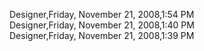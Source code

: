 ﻿Designer,Friday, November 21, 2008,1:54 PM  Designer,Friday, November 21, 2008,1:40 PM  Designer,Friday, November 21, 2008,1:39 PM